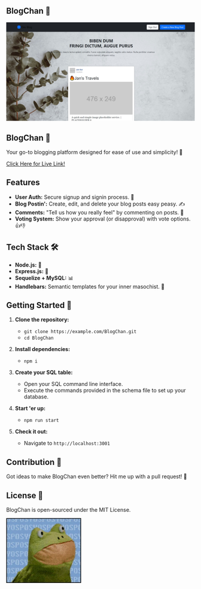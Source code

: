 ## BlogChan 📝


<img src="./public/assets/newscreen.jpeg" alt="BlogChan Interface"/>

<!-- <img src="./public/assets/Screenshot_8-3-2024_3306_localhost.jpeg" alt="BlogChan Interface" width="450" height="450"/> -->

## BlogChan 📝

Your go-to blogging platform designed for ease of use and simplicity! 🌟

[Click Here for Live Link!](https://damp-waters-66345-0d13ff4f4fbd.herokuapp.com/)

## Features

- **User Auth:** Secure signup and signin process. 🔐
- **Blog Postin':** Create, edit, and delete your blog posts easy peasy. ✍️
- **Comments:** "Tell us how you really feel" by commenting on posts. 💬
- **Voting System:** Show your approval (or disapproval) with vote options. 👍👎

## Tech Stack 🛠️

- **Node.js:** 🤖
- **Express.js:** 🚀
- **Sequelize + MySQL:** 📊
- **Handlebars:** Semantic templates for your inner masochist. 📄

## Getting Started 🏁

1. **Clone the repository:**
   - `git clone https://example.com/BlogChan.git`
   - `cd BlogChan`

2. **Install dependencies:**
   - `npm i`

3. **Create your SQL table:**
   - Open your SQL command line interface.
   - Execute the commands provided in the schema file to set up your database.

4. **Start 'er up:**
   - `npm run start`

5. **Check it out:**
   - Navigate to `http://localhost:3001`

## Contribution 🤝

Got ideas to make BlogChan even better? Hit me up with a pull request! 🌟

## License 📜

BlogChan is open-sourced under the MIT License.

![Fun GIF](./public/assets/Giphy.webp)
